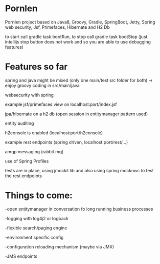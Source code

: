 Pornlen
==========================

Pornlen project based on Java8, Groovy, Gradle, SpringBoot, Jetty, Spring web security, Jsf, Primefaces, Hibernate and H2 Db

to start call gradle task bootRun, 
to stop call gradle task bootStop (just intellijs stop button does not work and so you are able to use debugging features)

Features so far
===============

spring and java might be mixed (only one main/test src folder for both) -> enjoy groovy coding in src/main/java

websecurity with spring

example jsf/primefaces view on localhost:port/index.jsf

jpa/hibernate on a h2 db (open session in entitymanager pattern used)

entity auditing

h2console is enabled (localhost:port/h2console)

example rest endpoints (spring driven, localhost:port/rest/...)

amqp messaging (rabbit mq)

use of Spring Profiles

tests are in place, using jmockit lib and also using spring mockmvc to test the rest endpoints 


Things to come:
===============

-open entitymanager in conversation fo long running business processes

-logging with log4j2 or logback

-flexible search/paging engine

-environment specific config

-configuration reloading mechanism (maybe via JMX)

-JMS endpoints